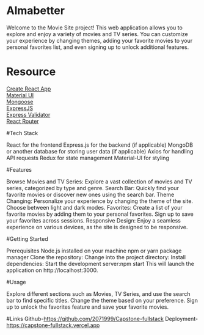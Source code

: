# Almabetter

Welcome to the Movie Site project! This web application allows you to explore and
enjoy a variety of movies and TV series. You can customize your experience by
changing themes, adding your favorite movies to your personal favorites list, and
even signing up to unlock additional features.


# Resource

[Create React App](https://create-react-app.dev/)<br>
[Material UI](https://create-react-app.dev/)<br>
[Mongoose](https://mongoosejs.com/)<br>
[ExpressJS](https://expressjs.com/)<br>
[Express Validator](https://express-validator.github.io/docs/)<br>
[React Router](https://reactrouter.com/)<br>

#Tech Stack

React for the frontend
Express.js for the backend (if applicable)
MongoDB or another database for storing user data (if applicable)
Axios for handling API requests
Redux for state management
Material-UI for styling

#Features

Browse Movies and TV Series: Explore a vast collection of movies and TV series, categorized by type and genre.
Search Bar: Quickly find your favorite movies or discover new ones using the search bar.
Theme Changing: Personalize your experience by changing the theme of the site. Choose between light and dark modes.
Favorites: Create a list of your favorite movies by adding them to your personal favorites. Sign up to save your favorites across sessions.
Responsive Design: Enjoy a seamless experience on various devices, as the site is designed to be responsive.

#Getting Started

Prerequisites
Node.js installed on your machine
npm or yarn package manager
Clone the repository:
Change into the project directory:
Install dependencies:
Start the development server:npm start
This will launch the application on http://localhost:3000.

#Usage

Explore different sections such as Movies, TV Series, and use the search bar to find specific titles.
Change the theme based on your preference.
Sign up to unlock the favorites feature and save your favorite movies.

#Links
Github-https://github.com/2071999/Capstone-fullstack
Deployment-https://capstone-fullstack.vercel.app




